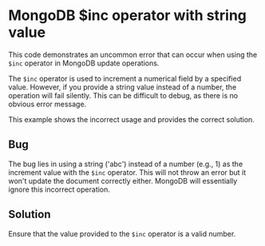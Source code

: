 # MongoDB $inc operator with string value
This code demonstrates an uncommon error that can occur when using the `$inc` operator in MongoDB update operations.

The `$inc` operator is used to increment a numerical field by a specified value.  However, if you provide a string value instead of a number, the operation will fail silently.  This can be difficult to debug, as there is no obvious error message.

This example shows the incorrect usage and provides the correct solution.

## Bug
The bug lies in using a string ('abc') instead of a number (e.g., 1) as the increment value with the `$inc` operator. This will not throw an error but it won't update the document correctly either.  MongoDB will essentially ignore this incorrect operation.

## Solution
Ensure that the value provided to the `$inc` operator is a valid number.